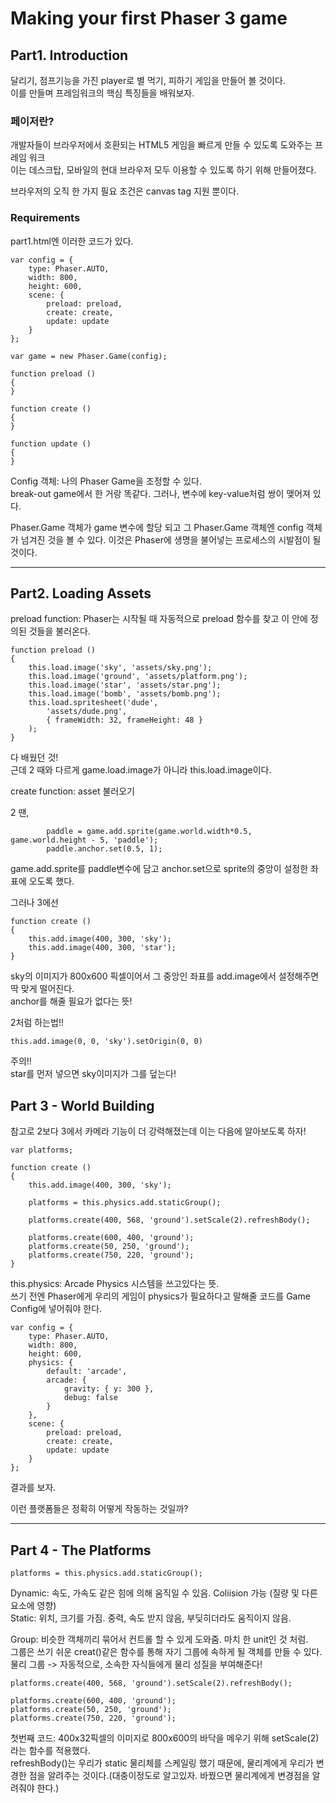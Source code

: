 # Making your first Phaser 3 game

## Part1. Introduction

달리기, 점프기능을 가진 player로 별 먹기, 피하기 게임을 만들어 볼 것이다.  
이를 만들며 프레임워크의 핵심 특징들을 배워보자.

### 페이저란?

개발자들이 브라우저에서 호환되는 HTML5 게임을 빠르게 만들 수 있도록 도와주는 프레임 워크  
이는 데스크탑, 모바일의 현대 브라우저 모두 이용할 수 있도록 하기 위해 만들어졌다.  

브라우저의 오직 한 가지 필요 조건은 canvas tag 지원 뿐이다.  

### Requirements

part1.html엔 이러한 코드가 있다.

~~~
var config = {
    type: Phaser.AUTO,
    width: 800,
    height: 600,
    scene: {
        preload: preload,
        create: create,
        update: update
    }
};

var game = new Phaser.Game(config);

function preload ()
{
}

function create ()
{
}

function update ()
{
}
~~~

Config 객체: 나의 Phaser Game을 조정할 수 있다.  
break-out game에서 한 거랑 똑같다. 그러나, 변수에 key-value처럼 쌍이 맺어져 있다.  

Phaser.Game 객체가 game 변수에 할당 되고 그 Phaser.Game 객체엔 config 객체가 넘겨진 것을 볼 수 있다.
이것은 Phaser에 생명을 불어넣는 프로세스의 시발점이 될 것이다.  

---

## Part2. Loading Assets

preload function: Phaser는 시작될 때 자동적으로 preload 함수를 찾고 이 안에 정의된 것들을 불러온다.  

~~~
function preload ()
{
    this.load.image('sky', 'assets/sky.png');
    this.load.image('ground', 'assets/platform.png');
    this.load.image('star', 'assets/star.png');
    this.load.image('bomb', 'assets/bomb.png');
    this.load.spritesheet('dude', 
        'assets/dude.png',
        { frameWidth: 32, frameHeight: 48 }
    );
}
~~~

다 배웠던 것!  
근데 2 때와 다르게 game.load.image가 아니라 this.load.image이다.  


create function:
asset 불러오기

2 땐,
~~~
        paddle = game.add.sprite(game.world.width*0.5, game.world.height - 5, 'paddle');
        paddle.anchor.set(0.5, 1);
~~~
game.add.sprite를 paddle변수에 담고 anchor.set으로 sprite의 중앙이 설정한 좌표에 오도록 했다.

그러나 3에선
~~~
function create ()
{
    this.add.image(400, 300, 'sky');
    this.add.image(400, 300, 'star');
}
~~~

sky의 이미지가 800x600 픽셀이어서 그 중앙인 좌표를 add.image에서 설정해주면 딱 맞게 떨어진다.  
anchor를 해줄 필요가 없다는 뜻!  


2처럼 하는법!!
~~~
this.add.image(0, 0, 'sky').setOrigin(0, 0)
~~~

주의!!  
star를 먼저 넣으면 sky이미지가 그를 덮는다!  

## Part 3 - World Building  

참고로 2보다 3에서 카메라 기능이 더 강력해졌는데 이는 다음에 알아보도록 하자!  


~~~
var platforms;

function create ()
{
    this.add.image(400, 300, 'sky');

    platforms = this.physics.add.staticGroup();

    platforms.create(400, 568, 'ground').setScale(2).refreshBody();

    platforms.create(600, 400, 'ground');
    platforms.create(50, 250, 'ground');
    platforms.create(750, 220, 'ground');
}
~~~

this.physics: Arcade Physics 시스템을 쓰고있다는 뜻.  
쓰기 전엔 Phaser에게 우리의 게임이 physics가 필요하다고 말해줄 코드를 Game Config에 넣어줘야 한다.  

~~~
var config = {
    type: Phaser.AUTO,
    width: 800,
    height: 600,
    physics: {
        default: 'arcade',
        arcade: {
            gravity: { y: 300 },
            debug: false
        }
    },
    scene: {
        preload: preload,
        create: create,
        update: update
    }
};
~~~

결과를 보자.  

이런 플랫폼들은 정확히 어떻게 작동하는 것일까?  

---

## Part 4 - The Platforms

~~~
platforms = this.physics.add.staticGroup();
~~~

Dynamic: 속도, 가속도 같은 힘에 의해 움직일 수 있음. Coliision 가능 (질량 및 다른 요소에 영향)  
Static: 위치, 크기를 가짐. 중력, 속도 받지 않음, 부딪히더라도 움직이지 않음.  

Group: 비슷한 객체끼리 묶어서 컨트롤 할 수 있게 도와줌. 마치 한 unit인 것 처럼.  
그룹은 쓰기 쉬운 creat()같은 함수를 통해 자기 그룹에 속하게 될 객체를 만들 수 있다.  
물리 그룹 -> 자동적으로, 소속한 자식들에게 물리 성질을 부여해준다!  

~~~
platforms.create(400, 568, 'ground').setScale(2).refreshBody();

platforms.create(600, 400, 'ground');
platforms.create(50, 250, 'ground');
platforms.create(750, 220, 'ground');
~~~

첫번째 코드: 400x32픽셀의 이미지로 800x600의 바닥을 메우기 위해 setScale(2)라는 함수를 적용했다.  
refreshBody()는 우리가 static 물리체를 스케일링 했기 때문에, 물리계에게 우리가 변경한 점을 알려주는 것이다.(대충이정도로 알고있자. 바꿨으면 물리계에게 변경점을 알려줘야 한다.)  


